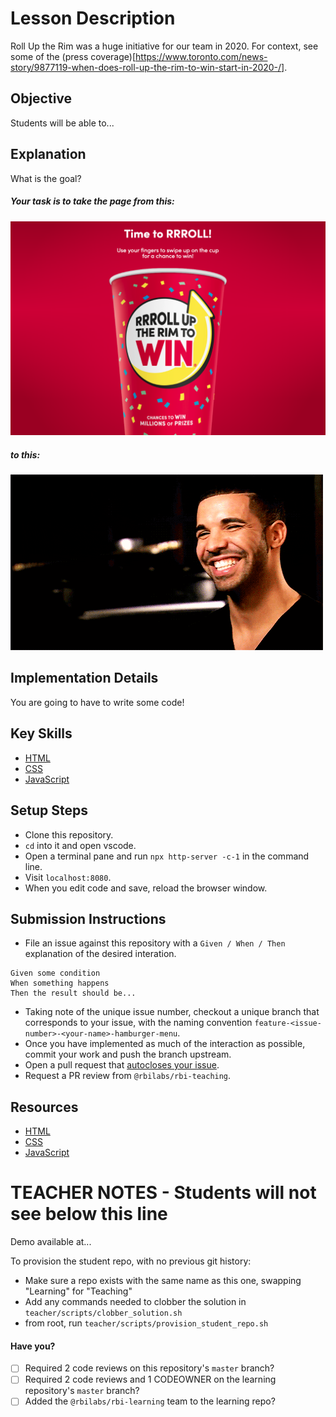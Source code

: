 # Lesson Description

Roll Up the Rim was a huge initiative for our team in 2020.  For context, see some of the (press coverage)[https://www.toronto.com/news-story/9877119-when-does-roll-up-the-rim-to-win-start-in-2020-/].

## Objective

Students will be able to...

## Explanation

What is the goal?

##### Your task is to take the page from this:

![Before](readme/before.png)

##### to this:

![After](readme/after.gif)

## Implementation Details

You are going to have to write some code!

## Key Skills

- [HTML](https://www.w3schools.com/html/)
- [CSS](https://www.w3schools.com/css/)
- [JavaScript](https://www.w3schools.com/js/)

## Setup Steps

- Clone this repository.
- `cd` into it and open vscode.
- Open a terminal pane and run `npx http-server -c-1` in the command line.
- Visit `localhost:8080`.
- When you edit code and save, reload the browser window.

## Submission Instructions

- File an issue against this repository with a `Given / When / Then` explanation of the desired interation.

```
Given some condition
When something happens
Then the result should be...
```

- Taking note of the unique issue number, checkout a unique branch that corresponds to your issue, with the naming convention `feature-<issue-number>-<your-name>-hamburger-menu`.
- Once you have implemented as much of the interaction as possible, commit your work and push the branch upstream.
- Open a pull request that [autocloses your issue](https://help.github.com/en/github/managing-your-work-on-github/linking-a-pull-request-to-an-issue).
- Request a PR review from `@rbilabs/rbi-teaching`.

## Resources

- [HTML](https://www.w3schools.com/html/)
- [CSS](https://www.w3schools.com/css/)
- [JavaScript](https://www.w3schools.com/js/)

# TEACHER NOTES - Students will not see below this line

Demo available at...

To provision the student repo, with no previous git history:

* Make sure a repo exists with the same name as this one, swapping "Learning" for "Teaching"
* Add any commands needed to clobber the solution in `teacher/scripts/clobber_solution.sh`
* from root, run `teacher/scripts/provision_student_repo.sh`

#### Have you?

- [ ] Required 2 code reviews on this repository's `master` branch?
- [ ] Required 2 code reviews and 1 CODEOWNER on the learning repository's `master` branch?
- [ ] Added the `@rbilabs/rbi-learning` team to the learning repo?
